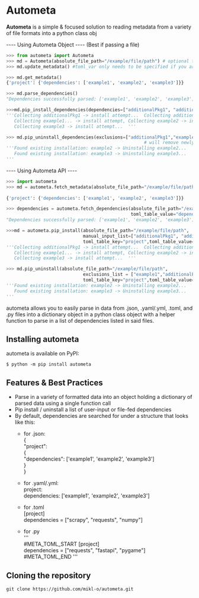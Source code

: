 # Autometa

**Autometa** is a simple & focused solution to reading metadata from a variety of file formats into a python class obj

---- Using Autometa Object ---- (Best if passing a file)
```python
>>> from autometa import Autometa
>>> md = Autometa(absolute_file_path="/example/file/path") # optional to pass filepath-- without filepath will only support pip installs & uninstalls
>>> md.update_metadata() #toml_var only needs to be specified if you are reading a toml string from a .py file

>>> md.get_metadata()
{'project': {'dependencies': ['example1', 'example2', 'example3']}}

>>> md.parse_dependencies()
"Dependencies successfully parsed: ['example1', 'example2', 'example3']"

>>>md.pip_install_dependencies(dependencies=["additionalPkg1", "additionalPkg2"]) # installs related packages as well
'''Collecting additionalPkg1 -> install attempt...  Collecting additionalPkg2 -> install attempt...
   Collecting example1... -> install attempt, Collecting example2 -> install attempt... ,
   Collecting example3 -> install attempt...  '''

>>> md.pip_uninstall_dependencies(exclusions=["additionalPkg1","example1"]) 
                                                    # will remove newly installed related packages as well 
'''Found existing installation: example2 -> Uninstalling example2...
   Found existing installation: example3 -> Uninstalling example3...
'''
```

---- Using Autometa API ----
```python
>>> import autometa
>>> md = autometa.fetch_metadata(absolute_file_path="/example/file/path") 
                                                                       
{'project': {'dependencies': ['example1', 'example2', 'example3']}}

>>> dependencies = autometa.fetch_dependencies(absolute_file_path="/example/file/path", toml_table_key="project",
                                               toml_table_value="dependencies")
"Dependencies successfully parsed: ['example1', 'example2', 'example3']"

>>>md = autometa.pip_install(absolute_file_path="/example/file/path", 
                             manual_input_list=["additionalPkg1", "additionalPkg2"],
                             toml_table_key="project",toml_table_value="dependencies")
'''Collecting additionalPkg1 -> install attempt...  Collecting additionalPkg2 -> install attempt...
   Collecting example1... -> install attempt, Collecting example2 -> install attempt... ,
   Collecting example3 -> install attempt...  '''

>>> md.pip_uninstall(absolute_file_path="/example/file/path", 
                             exclusions_list = ["example1","additionalPkg1","additionalPkg2"],
                             toml_table_key="project",toml_table_value="dependencies")
'''Found existing installation: example2 -> Uninstalling example2...
   Found existing installation: example3 -> Uninstalling example3...
'''
```

autometa allows you to easily parse in data from .json, .yaml/.yml, .toml, and .py files into a dictionary object in 
    a python class object with a helper function to parse in a list of dependencies listed in said files.

## Installing autometa

autometa is available on PyPI:

```console
$ python -m pip install autometa
```

## Features & Best Practices

- Parse in a variety of formatted data into an object holding a dictionary of parsed data using a single function call
- Pip install / uninstall a list of user-input or file-fed dependencies
- By default, dependencies are searched for under a structure that looks like this:
  - for .json:\
    {\
        "project":\
                {\
                    "dependencies": ['example1', 'example2', 'example3']\
                }\
    }

  - for .yaml/.yml:\
    project:\
        dependencies: ['example1', 'example2', 'example3']
  
  - for .toml\
    [project]\
    dependencies = ["scrapy", "requests", "numpy"]

  - for .py\
    '''\
    #META_TOML_START
    [project]\
    dependencies = ["requests", "fastapi", "pygame"]\
    #META_TOML_END
    '''
    
## Cloning the repository

```shell
git clone https://github.com/mikl-o/autometa.git
```

